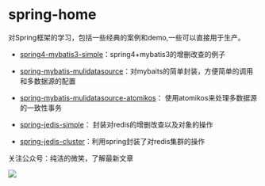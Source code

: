 spring-home
===========

对Spring框架的学习，包括一些经典的案例和demo,一些可以直接用于生产。



- [spring4-mybatis3-simple](https://github.com/ityouknow/spring-home/tree/master/spring4-mybatis3-simple)：spring4+mybatis3的增删改查的例子

- [spring-mybatis-mulidatasource](https://github.com/ityouknow/spring-home/tree/master/spring-mybatis-mulidatasource)：对mybaits的简单封装，方便简单的调用和多数据源的配置

- [spring-mybatis-mulidatasource-atomikos](https://github.com/ityouknow/spring-home/tree/master/spring-mybatis-mulidatasource-atomikos)：
使用atomikos来处理多数据源的一致性事务

- [spring-jedis-simple](https://github.com/ityouknow/spring-home/tree/master/spring-jedis-simple)：
封装对redis的增删改查以及对象的操作

- [spring-jedis-cluster](https://github.com/ityouknow/spring-home/tree/master/spring-jedis-cluster)：利用spring封装了对redis集群的操作





关注公众号：纯洁的微笑，了解最新文章

![](http://www.ityouknow.com/assets/images/keeppuresmile.jpg)